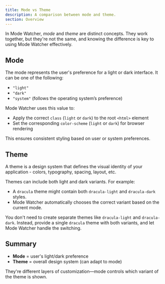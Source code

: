 ```yaml
---
title: Mode vs Theme
description: A comparison between mode and theme.
section: Overview
---
```


In Mode Watcher, _mode_ and _theme_ are distinct concepts. They work together, but they're not the same, and knowing the difference is key to using Mode Watcher effectively.

## Mode

The mode represents the user's preference for a light or dark interface. It can be one of the following:

- `"light"`
- `"dark"`
- `"system"` (follows the operating system’s preference)

Mode Watcher uses this value to:

- Apply the correct `class` (`light` or `dark`) to the root `<html>` element
- Set the corresponding `color-scheme` (`light` or `dark`) for browser rendering

This ensures consistent styling based on user or system preferences.

## Theme

A theme is a design system that defines the visual identity of your application - colors, typography, spacing, layout, etc.

Themes can include both light and dark variants. For example:

- A `dracula` theme might contain both `dracula-light` and `dracula-dark` styles.
- Mode Watcher automatically chooses the correct variant based on the current mode.

You don't need to create separate themes like `dracula-light` and `dracula-dark`. Instead, provide a single `dracula` theme with both variants, and let Mode Watcher handle the switching.

## Summary

- **Mode** = user's light/dark preference
- **Theme** = overall design system (can adapt to mode)

They're different layers of customization—mode controls which variant of the theme is shown.
